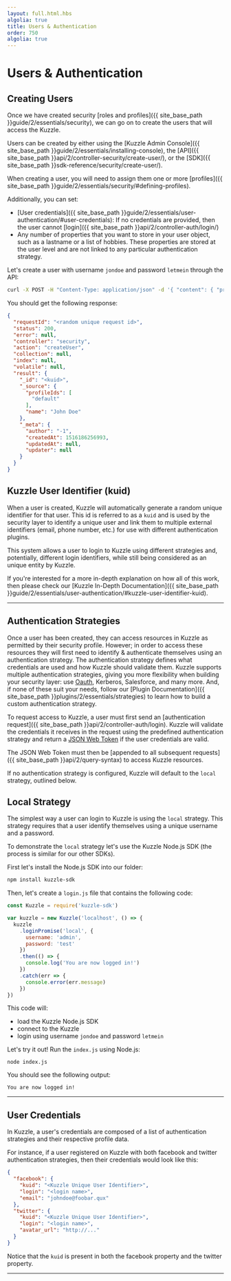 ```yaml
---
layout: full.html.hbs
algolia: true
title: Users & Authentication
order: 750
algolia: true
---
```


# Users & Authentication

## Creating Users

Once we have created security [roles and profiles]({{ site_base_path }}guide/2/essentials/security), we can go on to create the users that will access the Kuzzle.

Users can be created by either using the [Kuzzle Admin Console]({{ site_base_path }}guide/2/essentials/installing-console), the [API]({{ site_base_path }}api/2/controller-security/create-user/), or the [SDK]({{ site_base_path }}sdk-reference/security/create-user/).

When creating a user, you will need to assign them one or more [profiles]({{ site_base_path }}guide/2/essentials/security/#defining-profiles).

Additionally, you can set:

* [User credentials]({{ site_base_path }}guide/2/essentials/user-authentication/#user-credentials): If no credentials are provided, then the user cannot [login]({{ site_base_path }}api/2/controller-auth/login/)
* Any number of properties that you want to store in your user object, such as a lastname or a list of hobbies. These properties are stored at the user level and are not linked to any particular authentication strategy.

Let's create a user with username `jondoe` and password `letmein` through the API:

```bash
curl -X POST -H "Content-Type: application/json" -d '{ "content": { "profileIds": ["default"], "name": "John Doe" }, "credentials": { "local": { "username": "jondoe", "password": "letmein" } } }' http://localhost:7512/users/_create
```

You should get the following response:

```json
{
  "requestId": "<random unique request id>",
  "status": 200,
  "error": null,
  "controller": "security",
  "action": "createUser",
  "collection": null,
  "index": null,
  "volatile": null,
  "result": {
    "_id": "<kuid>",
    "_source": {
      "profileIds": [
        "default"
      ],
      "name": "John Doe"
    },
    "_meta": {
      "author": "-1",
      "createdAt": 1516186256993,
      "updatedAt": null,
      "updater": null
    }
  }
}

```

## Kuzzle User Identifier (kuid)

When a user is created, Kuzzle will automatically generate a random unique identifier for that user. This id is referred to as a `kuid` and is used by the security layer to identify a unique user and link them to multiple external identifiers (email, phone number, etc.) for use with different authentication plugins.

This system allows a user to login to Kuzzle using different strategies and, potentially, different login identifiers, while still being considered as an unique entity by Kuzzle.

If you're interested for a more in-depth explanation on how all of this work, then please check our [Kuzzle In-Depth Documentation]({{ site_base_path }}guide/2/essentials/user-authentication/#kuzzle-user-identifier-kuid).

---

## Authentication Strategies

Once a user has been created, they can access resources in Kuzzle as permitted by their security profile. However; in order to access these resources they will first need to identify & authenticate themselves using an authentication strategy. The authentication strategy defines what credentials are used and how Kuzzle should validate them. Kuzzle supports multiple authentication strategies, giving you more flexibility when building your security layer: use [Oauth](https://github.com/kuzzleio/kuzzle-plugin-auth-passport-oauth), Kerberos, Salesforce, and many more. And, if none of these suit your needs, follow our [Plugin Documentation]({{ site_base_path }}plugins/2/essentials/strategies) to learn how to build a custom authentication strategy. 

To request access to Kuzzle, a user must first send an [authentication request]({{ site_base_path }}api/2/controller-auth/login). Kuzzle will validate the credentials it receives in the request using the predefined authentication strategy and return a [JSON Web Token](https://tools.ietf.org/html/rfc7519) if the user credentials are valid.

The JSON Web Token must then be [appended to all subsequent requests]({{ site_base_path }}api/2/query-syntax) to access Kuzzle resources.

If no authentication strategy is configured, Kuzzle will default to the `local` strategy, outlined below.

## Local Strategy

The simplest way a user can login to Kuzzle is using the `local` strategy. This strategy requires that a user identify themselves using a unique username and a password.

To demonstrate the `local` strategy let's use the Kuzzle Node.js SDK (the process is similar for our other SDKs).

First let's install the Node.js SDK into our folder:

```bash
npm install kuzzle-sdk
```

Then, let's create a `login.js` file that contains the following code:

```javascript
const Kuzzle = require('kuzzle-sdk')

var kuzzle = new Kuzzle('localhost', () => {
  kuzzle
    .loginPromise('local', {
      username: 'admin',
      password: 'test'
    })
    .then(() => {
      console.log('You are now logged in!')
    })
    .catch(err => {
      console.error(err.message)
    })
})
```

This code will:

* load the Kuzzle Node.js SDK
* connect to the Kuzzle
* login using username `jondoe` and password `letmein`

Let's try it out! Run the `index.js` using Node.js:

```
node index.js
```

You should see the following output:

```
You are now logged in!
```

---

## User Credentials

In Kuzzle, a user's credentials are composed of a list of authentication strategies and their respective profile data.

For instance, if a user registered on Kuzzle with both facebook and twitter authentication strategies, then their credentials would look like this:

```json
{
  "facebook": {
    "kuid": "<Kuzzle Unique User Identifier>",
    "login": "<login name>",
    "email": "johndoe@foobar.qux"
  },
  "twitter": {
    "kuid": "<Kuzzle Unique User Identifier>",
    "login": "<login name>",
    "avatar_url": "http://..."
  }
}
```

Notice that the `kuid` is present in both the facebook property and the twitter property.

---
